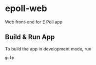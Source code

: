 # epoll-web
Web front-end for E Poll app

## Build & Run App
To build the app in development mode, run

```javascript
gulp
```
